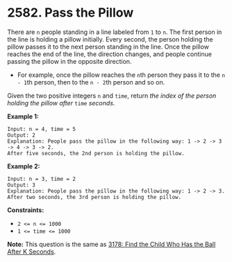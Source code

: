 # 2582. Pass the Pillow
There are `n` people standing in a line labeled from `1` to `n`. The first person in the line is holding a pillow initially. Every second, the person holding the pillow passes it to the next person standing in the line. Once the pillow reaches the end of the line, the direction changes, and people continue passing the pillow in the opposite direction.  
- For example, once the pillow reaches the `n`th person they pass it to the `n - 1`th person, then to the `n - 2`th person and so on.  

Given the two positive integers `n` and `time`, return *the index of the person holding the pillow after* `time` *seconds*.

**Example 1:**
```
Input: n = 4, time = 5
Output: 2
Explanation: People pass the pillow in the following way: 1 -> 2 -> 3 -> 4 -> 3 -> 2.
After five seconds, the 2nd person is holding the pillow.
```

**Example 2:**
```
Input: n = 3, time = 2
Output: 3
Explanation: People pass the pillow in the following way: 1 -> 2 -> 3.
After two seconds, the 3rd person is holding the pillow.
```

**Constraints:**
- `2 <= n <= 1000`
- `1 <= time <= 1000`

**Note:** This question is the same as [3178: Find the Child Who Has the Ball After K Seconds](https://leetcode.com/problems/find-the-child-who-has-the-ball-after-k-seconds/description/).
